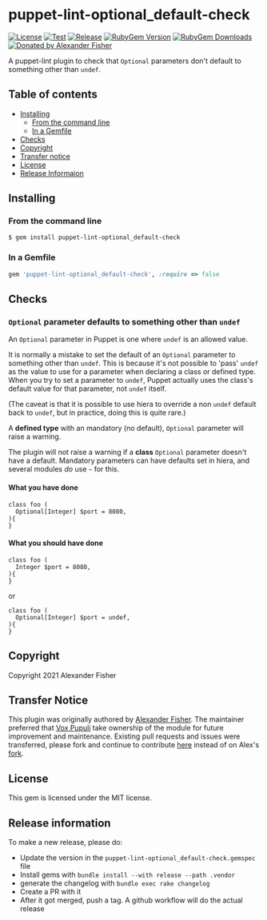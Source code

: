 puppet-lint-optional\_default-check
===================================

[![License](https://img.shields.io/github/license/voxpupuli/puppet-lint-optional_default-check.svg)](https://github.com/voxpupuli/puppet-lint-optional_default-check/blob/master/LICENSE)
[![Test](https://github.com/voxpupuli/puppet-lint-optional_default-check/actions/workflows/test.yml/badge.svg)](https://github.com/voxpupuli/puppet-lint-optional_default-check/actions/workflows/test.yml)
[![Release](https://github.com/voxpupuli/puppet-lint-optional_default-check/actions/workflows/release.yml/badge.svg)](https://github.com/voxpupuli/puppet-lint-optional_default-check/actions/workflows/release.yml)
[![RubyGem Version](https://img.shields.io/gem/v/puppet-lint-optional_default-check.svg)](https://rubygems.org/gems/puppet-lint-optional_default-check)
[![RubyGem Downloads](https://img.shields.io/gem/dt/puppet-lint-optional_default-check.svg)](https://rubygems.org/gems/puppet-lint-optional_default-check)
[![Donated by Alexander Fisher](https://img.shields.io/badge/donated%20by-Alexander%20Fisher-fb7047.svg)](#transfer-notice)


A puppet-lint plugin to check that `Optional` parameters don't default to something other than `undef`.

## Table of contents

* [Installing](#installing)
  * [From the command line](#from-the-command-line)
  * [In a Gemfile](#in-a-gemfile)
* [Checks](#checks)
* [Copyright](#copyright)
* [Transfer notice](#transfer-notice)
* [License](#license)
* [Release Informaion](#release-information)

## Installing

### From the command line

```shell
$ gem install puppet-lint-optional_default-check
```

### In a Gemfile

```ruby
gem 'puppet-lint-optional_default-check', :require => false
```

## Checks

### `Optional` parameter defaults to something other than `undef`

An `Optional` parameter in Puppet is one where `undef` is an allowed value.

It is normally a mistake to set the default of an `Optional` parameter to something other than `undef`.
This is because it's not possible to 'pass' `undef` as the value to use for a parameter when declaring a class or defined type.
When you try to set a parameter to `undef`, Puppet actually uses the class's default value for that parameter, not `undef` itself.

(The caveat is that it is possible to use hiera to override a non `undef` default back to `undef`, but in practice, doing this is quite rare.)

A **defined type** with an mandatory (no default), `Optional` parameter will raise a warning.

The plugin will not raise a warning if a **class** `Optional` parameter doesn't have a default.
Mandatory parameters can have defaults set in hiera, and several modules *do* use `~` for this.

#### What you have done

```puppet
class foo (
  Optional[Integer] $port = 8080,
){
}
```

#### What you should have done

```puppet
class foo (
  Integer $port = 8080,
){
}
```

or

```puppet
class foo (
  Optional[Integer] $port = undef,
){
}
```

## Copyright

Copyright 2021 Alexander Fisher

## Transfer Notice

This plugin was originally authored by [Alexander Fisher](https://github.com/alexjfisher).
The maintainer preferred that [Vox Pupuli](https://voxpupuli.org/) take ownership of the module for future improvement and maintenance.
Existing pull requests and issues were transferred, please fork and continue to contribute [here](https://github.com/voxpupuli/puppet-lint-optional_default-check) instead of on Alex's [fork](https://github.com/alexjfisher/puppet-lint-optional_default-check).

## License

This gem is licensed under the MIT license.

## Release information

To make a new release, please do:
* Update the version in the `puppet-lint-optional_default-check.gemspec` file
* Install gems with `bundle install --with release --path .vendor`
* generate the changelog with `bundle exec rake changelog`
* Create a PR with it
* After it got merged, push a tag. A github workflow will do the actual release
